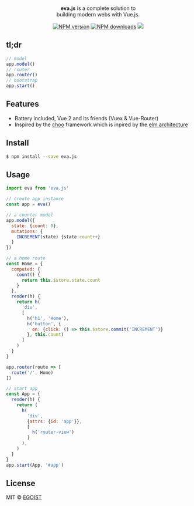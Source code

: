 <p align="center">
  <br><strong>eva.js</strong> is a complete solution to <br>building modern webs with Vue.js.
</p>

<p align="center">
  <a href="https://npmjs.com/package/eva.js"><img src="https://img.shields.io/npm/v/eva.js.svg?style=flat-square" alt="NPM version"></a>
  <a href="https://npmjs.com/package/eva.js"><img src="https://img.shields.io/npm/dm/eva.js.svg?style=flat-square" alt="NPM downloads"></a>
  <img src="https://img.shields.io/badge/stability-experimental-yellow.svg?style=flat-square">
</p>

## tl;dr

```js
// model
app.model()
// router
app.router()
// bootstrap
app.start()
```

## Features

- Battery included, Vue 2 and its friends (Vuex & Vue-Router)
- Inspired by the [choo](https://github.com/yoshuawuyts/choo) framework which is inpired by the [elm architecture](https://guide.elm-lang.org/architecture/)

## Install

```bash
$ npm install --save eva.js
```

## Usage

```js
import eva from 'eva.js'

// create app instance
const app = eva()

// a counter model
app.model({
  state: {count: 0},
  mutations: {
    INCREMENT(state) {state.count++}
  }
})

// a home route
const Home = {
  computed: {
    count() {
      return this.$store.state.count
    }
  },
  render(h) {
    return h(
      'div',
      [
        h('h1', 'Home'),
        h('button', {
          on: {click: () => this.$store.commit('INCREMENT')}
        }, this.count)
      ]
    )
  }
}

app.router(route => [
  route('/', Home)
])

// start app
const App = {
  render(h) {
    return (
      h(
        'div',
        {attrs: {id: 'app'}},
        [
          h('router-view')
        ]
      ),
    )
  }
}
app.start(App, '#app')
```

## License

MIT &copy; [EGOIST](https://github.com/egoist)
